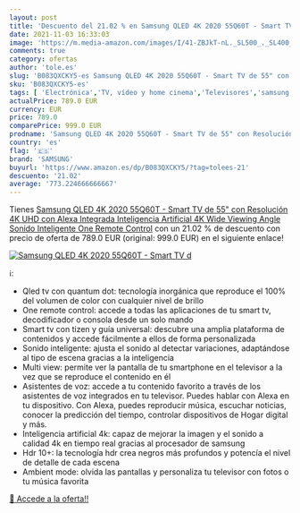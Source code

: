 ```yaml
---
layout: post
title: 'Descuento del 21.02 % en Samsung QLED 4K 2020 55Q60T - Smart TV d'
date: 2021-11-03 16:33:03
image: 'https://m.media-amazon.com/images/I/41-ZBJkT-nL._SL500_._SL400_.jpg'
comments: true
category: ofertas
author: 'tole.es'
slug: 'B083QXCKY5-es Samsung QLED 4K 2020 55Q60T - Smart TV de 55" con...'
sku: 'B083QXCKY5-es'
tags: [ 'Electrónica','TV, vídeo y home cinema','Televisores','samsung','smart','tv', ]
actualPrice: 789.0 EUR
currency: EUR
price: 789.0
comparePrice: 999.0 EUR
prodname: 'Samsung QLED 4K 2020 55Q60T - Smart TV de 55" con Resolución 4K UHD  con Alexa Integrada  Inteligencia Artificial 4K Wide Viewing Angle  Sonido Inteligente  One Remote Control'
country: 'es'
flag: '🇪🇸'
brand: 'SAMSUNG'
buyurl: 'https://www.amazon.es/dp/B083QXCKY5/?tag=tolees-21'
descuento: '21.02'
average: '773.224666666667'
---
```


Tienes [Samsung QLED 4K 2020 55Q60T - Smart TV de 55" con Resolución 4K UHD  con Alexa Integrada  Inteligencia Artificial 4K Wide Viewing Angle  Sonido Inteligente  One Remote Control](https://www.amazon.es/dp/B083QXCKY5/?tag=tolees-21) con un 21.02 % de descuento con precio de oferta de 789.0 EUR (original: 999.0 EUR) en el siguiente enlace!

[![Samsung QLED 4K 2020 55Q60T - Smart TV d](https://m.media-amazon.com/images/I/41-ZBJkT-nL._SL500_._SL400_.jpg)](https://www.amazon.es/dp/B083QXCKY5/?tag=tolees-21)

ℹ️:

- Qled tv con quantum dot: tecnología inorgánica que reproduce el 100% del volumen de color con cualquier nivel de brillo
- One remote control: accede a todas las aplicaciones de tu smart tv, decodificador o consola desde un solo mando
- Smart tv con tizen y guía universal: descubre una amplia plataforma de contenidos y accede fácilmente a ellos de forma personalizada
- Sonido inteligente: ajusta el sonido al detectar variaciones, adaptándose al tipo de escena gracias a la inteligencia
- Multi view: permite ver la pantalla de tu smartphone en el televisor a la vez que se reproduce el contenido en él
- Asistentes de voz: accede a tu contenido favorito a través de los asistentes de voz integrados en tu televisor. Puedes hablar con Alexa en tu dispositivo. Con Alexa, puedes reproducir música, escuchar noticias, conocer la predicción del tiempo, controlar dispositivos de Hogar digital y más.
- Inteligencia artificial 4k: capaz de mejorar la imagen y el sonido a calidad 4k en tiempo real gracias al procesador de samsung
- Hdr 10+: la tecnología hdr crea negros más profundos y potencía el nivel de detalle de cada escena
- Ambient mode: olvida las pantallas y personaliza tu televisor con fotos o tu música favorita

[🛒 Accede a la oferta!!](https://www.amazon.es/dp/B083QXCKY5/?tag=tolees-21)
